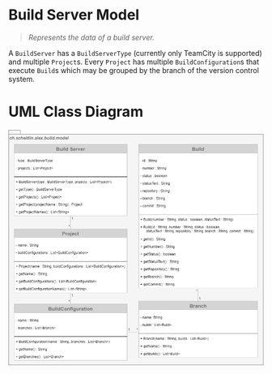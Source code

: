 # Build Server Model

> _Represents the data of a build server._

A `BuildServer` has a `BuildServerType` (currently only TeamCity is supported) and multiple `Project`s.
Every `Project` has multiple `BuildConfiguration`s that execute `Build`s which may be grouped by the branch of the version control system.

# UML Class Diagram

![Build Server Model](assets/build-server-model.png)
